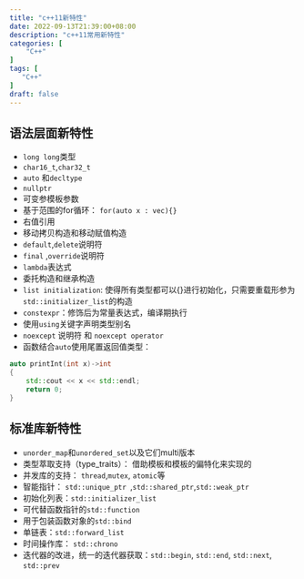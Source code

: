 ```yaml
---
title: "c++11新特性"
date: 2022-09-13T21:39:00+08:00
description: "c++11常用新特性"
categories: [
	"C++"
]	
tags: [
   "C++"
]
draft: false
---
```

## 语法层面新特性
+ `long long`类型
+ `char16_t`,`char32_t`
+ `auto` 和`decltype`
+ `nullptr`
+ 可变参模板参数
+ 基于范围的for循环： `for(auto x : vec){}`
+ 右值引用
+ 移动拷贝构造和移动赋值构造
+ `default`,`delete`说明符
+ `final` ,`override`说明符
+ `lambda`表达式
+ 委托构造和继承构造
+ `list initialization`: 使得所有类型都可以{}进行初始化，只需要重载形参为`std::initializer_list`的构造
+ `constexpr`：修饰后为常量表达式，编译期执行
+ 使用`using`关键字声明类型别名
+ `noexcept` 说明符 和 `noexcept operator`
+ 函数结合`auto`使用尾置返回值类型：
```cpp
auto printInt(int x)->int
{
	std::cout << x << std::endl;
	return 0;
}
```
## 标准库新特性
+ `unorder_map`和`unordered_set`以及它们multi版本
+ 类型萃取支持（type_traits）： 借助模板和模板的偏特化来实现的
+ 并发库的支持： `thread`,`mutex`, `atomic`等
+ 智能指针： `std::unique_ptr `,`std::shared_ptr`,`std::weak_ptr`
+ 初始化列表：`std::initializer_list`
+ 可代替函数指针的`std::function`
+ 用于包装函数对象的`std::bind`
+ 单链表：`std::forward_list`
+ 时间操作库： `std::chrono`
+ 迭代器的改进，统一的迭代器获取：`std::begin`, `std::end`, `std::next`, `std::prev`


